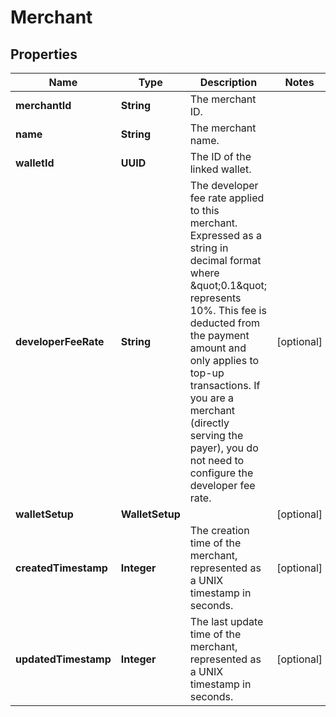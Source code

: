 

# Merchant


## Properties

| Name | Type | Description | Notes |
|------------ | ------------- | ------------- | -------------|
|**merchantId** | **String** | The merchant ID. |  |
|**name** | **String** | The merchant name. |  |
|**walletId** | **UUID** | The ID of the linked wallet. |  |
|**developerFeeRate** | **String** | The developer fee rate applied to this merchant. Expressed as a string in decimal format where \&quot;0.1\&quot; represents 10%. This fee is deducted from the payment amount and only applies to top-up transactions. If you are a merchant (directly serving the payer), you do not need to configure the developer fee rate. |  [optional] |
|**walletSetup** | **WalletSetup** |  |  [optional] |
|**createdTimestamp** | **Integer** | The creation time of the merchant, represented as a UNIX timestamp in seconds. |  [optional] |
|**updatedTimestamp** | **Integer** | The last update time of the merchant, represented as a UNIX timestamp in seconds. |  [optional] |



